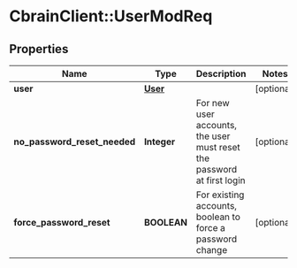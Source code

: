 # CbrainClient::UserModReq

## Properties
Name | Type | Description | Notes
------------ | ------------- | ------------- | -------------
**user** | [**User**](User.md) |  | [optional] 
**no_password_reset_needed** | **Integer** | For new user accounts, the user must reset the password at first login | [optional] 
**force_password_reset** | **BOOLEAN** | For existing accounts, boolean to force a password change | [optional] 


